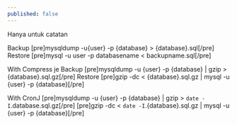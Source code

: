 ```yaml
---
published: false
---
```

Hanya untuk catatan

Backup
[pre]mysqldump -u{user} -p {database} > {database}.sql[/pre]
Restore
[pre]mysql -u user -p databasename < backupname.sql[/pre]

With Compress je
Backup
[pre]mysqldump -u {user} -p {database} | gzip > {database}.sql.gz[/pre]
Restore
[pre]gzip -dc < {database}.sql.gz | mysql -u {user} -p {database}[/pre]

With CronJ
[pre]mysqldump -u {user} -p {database} | gzip > `date -I`.database.sql.gz[/pre]
[pre]gzip -dc < `date -I`.{database}.sql.gz | mysql -u {user} -p {database}[/pre]
